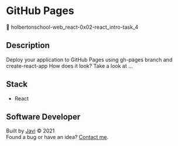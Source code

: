 # GitHub Pages
:open_file_folder: holbertonschool-web_react-0x02-react_intro-task_4

## Description
Deploy your application to GitHub Pages using gh-pages branch and create-react-app
How does it look? Take a look at ...

## Stack
* React

## Software Developer
Built by [Javi](https://github.com/javi0b01) :copyright: 2021  
Found a bug or have an idea? [Contact me](https://www.linkedin.com/in/javi0b01/).
